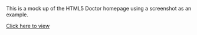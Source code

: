 This is a mock up of the HTML5 Doctor homepage using a screenshot as an example.

[Click here to view](http://danielhtml5doctormock.surge.sh)
